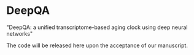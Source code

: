 # DeepQA
"DeepQA: a unified transcriptome-based aging clock using deep neural networks"

The code will be released here upon the acceptance of our manuscript.
